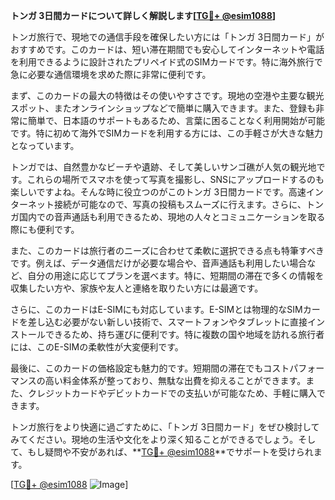 **トンガ 3日間カードについて詳しく解説します[[TG💪+ @esim1088](https://t.me/s/esim1088)]**

トンガ旅行で、現地での通信手段を確保したい方には「トンガ 3日間カード」がおすすめです。このカードは、短い滞在期間でも安心してインターネットや電話を利用できるように設計されたプリペイド式のSIMカードです。特に海外旅行で急に必要な通信環境を求めた際に非常に便利です。

まず、このカードの最大の特徴はその使いやすさです。現地の空港や主要な観光スポット、またオンラインショップなどで簡単に購入できます。また、登録も非常に簡単で、日本語のサポートもあるため、言葉に困ることなく利用開始が可能です。特に初めて海外でSIMカードを利用する方には、この手軽さが大きな魅力となっています。

トンガでは、自然豊かなビーチや遺跡、そして美しいサンゴ礁が人気の観光地です。これらの場所でスマホを使って写真を撮影し、SNSにアップロードするのも楽しいですよね。そんな時に役立つのがこのトンガ 3日間カードです。高速インターネット接続が可能なので、写真の投稿もスムーズに行えます。さらに、トンガ国内での音声通話も利用できるため、現地の人々とコミュニケーションを取る際にも便利です。

また、このカードは旅行者のニーズに合わせて柔軟に選択できる点も特筆すべきです。例えば、データ通信だけが必要な場合や、音声通話も利用したい場合など、自分の用途に応じてプランを選べます。特に、短期間の滞在で多くの情報を収集したい方や、家族や友人と連絡を取りたい方には最適です。

さらに、このカードはE-SIMにも対応しています。E-SIMとは物理的なSIMカードを差し込む必要がない新しい技術で、スマートフォンやタブレットに直接インストールできるため、持ち運びに便利です。特に複数の国や地域を訪れる旅行者には、このE-SIMの柔軟性が大変便利です。

最後に、このカードの価格設定も魅力的です。短期間の滞在でもコストパフォーマンスの高い料金体系が整っており、無駄な出費を抑えることができます。また、クレジットカードやデビットカードでの支払いが可能なため、手軽に購入できます。

トンガ旅行をより快適に過ごすために、「トンガ 3日間カード」をぜひ検討してみてください。現地の生活や文化をより深く知ることができるでしょう。そして、もし疑問や不安があれば、**[TG💪+ @esim1088](https://t.me/s/esim1088)**でサポートを受けられます。

[[TG💪+ @esim1088](https://t.me/s/esim1088) ![Image](https://i.postimg.cc/Y0z9fWf4/image.png)]